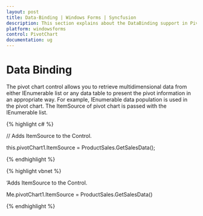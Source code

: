 ```yaml
---
layout: post
title: Data-Binding | Windows Forms | Syncfusion
description: This section explains about the DataBinding support in PivotChart
platform: windowsforms
control: PivotChart
documentation: ug
---
```


# Data Binding

The pivot chart control allows you to retrieve multidimensional data from either IEnumerable list or any data table to present the pivot information in an appropriate way. For example, IEnumerable data population is used in the pivot chart. The ItemSource of pivot chart is passed with the IEnumerable list.


{% highlight c# %}

// Adds ItemSource to the Control.

this.pivotChart1.ItemSource = ProductSales.GetSalesData();

{% endhighlight %}

{% highlight vbnet %}

‘Adds ItemSource to the Control.

Me.pivotChart1.ItemSource = ProductSales.GetSalesData()

{% endhighlight %}